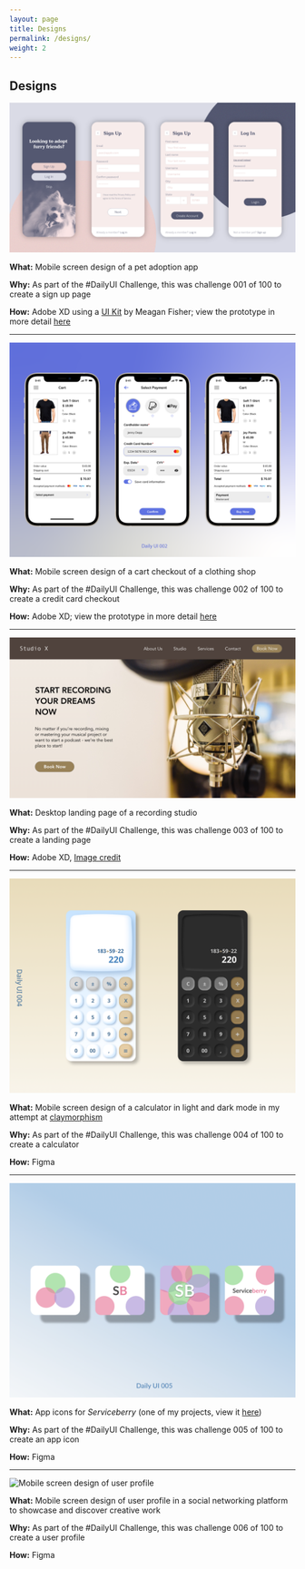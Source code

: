 ```yaml
---
layout: page
title: Designs
permalink: /designs/
weight: 2
---
```


## Designs

![Mobile screen design of a pet adoption app](../assets/DailyUI/DailyUI001_SignUp.png)

<!--  
<figure>
  <img src="../assets/DailyUI001_SignUp.png" alt="Mobile screen design of a pet adoption app">
  <figcaption style="text-align: center; color: #6c757d;">Mobile screen design of a pet adoption app</figcaption>
</figure>
-->

**What:** Mobile screen design of a pet adoption app

**Why:** As part of the #DailyUI Challenge, this was challenge 001 of 100 to create a sign up page

**How:** Adobe XD using a [UI Kit](https://www.behance.net/gallery/62932019/Pawtastic-UI-Kit-for-Adobe-XD) by Meagan Fisher; view the prototype in more detail [here](https://xd.adobe.com/view/fdc58c32-f702-4884-bba4-3dd1b8906e9e-a896/)

---
![Mobile screen design of a cart checkout of a clothing shop](../assets/DailyUI/DailyUI002_CreditCardCheckout_Dribbble.png)

**What:** Mobile screen design of a cart checkout of a clothing shop

**Why:** As part of the #DailyUI Challenge, this was challenge 002 of 100 to create a credit card checkout

**How:** Adobe XD; view the prototype in more detail [here](https://xd.adobe.com/view/e8308e2c-3e1f-4e9b-8703-7defe30ff5e9-bd63/)

---
![Desktop landing page of a recording studio](../assets/DailyUI/DailyUI003_LandingPage.png)

**What:** Desktop landing page of a recording studio

**Why:** As part of the #DailyUI Challenge, this was challenge 003 of 100 to create a landing page

**How:** Adobe XD, [Image credit](https://unsplash.com/photos/PfdyEAD213o)

---
![Mobile screen design of a calculator in light and dark mode](../assets/DailyUI/DailyUI004_Calculator.png)

**What:** Mobile screen design of a calculator in light and dark mode in my attempt at [claymorphism](https://hype4.academy/articles/design/claymorphism-in-user-interfaces)

**Why:** As part of the #DailyUI Challenge, this was challenge 004 of 100 to create a calculator

**How:** Figma

---
![Various app icons](../assets/DailyUI/DailyUI005_AppIcon.png)

**What:** App icons for *Serviceberry* (one of my projects, view it [here](https://pttn27.github.io/portfolio/projects/serviceberry-project))

**Why:** As part of the #DailyUI Challenge, this was challenge 005 of 100 to create an app icon

**How:** Figma

---
![Mobile screen design of user profile](../assets/DailyUI/DailyUI006_UserProfile.png)

**What:** Mobile screen design of user profile in a social networking platform to showcase and discover creative work

**Why:** As part of the #DailyUI Challenge, this was challenge 006 of 100 to create a user profile

**How:** Figma